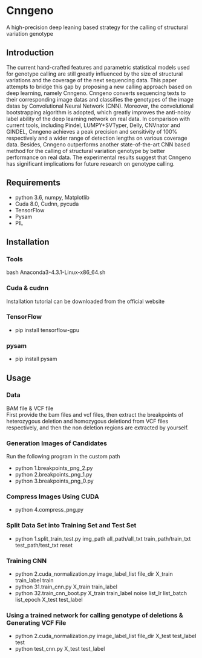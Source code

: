 # Cnngeno
A high-precision deep leaning based strategy for the calling of structural variation genotype
## Introduction
The current hand-crafted features and parametric statistical models used for genotype calling are still greatly influenced by the size of structural variations and the coverage of the next sequencing data. This paper attempts to bridge this gap by proposing a new calling approach based on deep learning, namely Cnngeno. Cnngeno converts sequencing texts to their corresponding image datas and classifies the genotypes of the image datas by Convolutional Neural Network (CNN). Moreover, the convolutional bootstrapping algorithm is adopted, which greatly improves the anti-noisy label ability of the deep learning network on real data. In comparison with current tools, including Pindel, LUMPY+SVTyper, Delly, CNVnator and GINDEL, Cnngeno  achieves a peak precision and sensitivity of 100% respectively and a wider range of detection lengths on various coverage data. Besides, Cnngeno outperforms another state-of-the-art CNN based method for the calling of structural variation genotype by better performance on real data. The experimental results suggest that Cnngeno has significant implications for future research on genotype calling.
## Requirements
  * python 3.6, numpy, Matplotlib
  * Cuda 8.0, Cudnn, pycuda
  * TensorFlow
  * Pysam
  * PIL
## Installation
### Tools
  bash Anaconda3-4.3.1-Linux-x86_64.sh <br/>
### Cuda & cudnn
   Installation tutorial can be downloaded from the official website  
### TensorFlow
* pip install tensorflow-gpu
### pysam
* pip install pysam
## Usage
### Data
BAM file & VCF file <br/>
First provide the bam files and vcf files, then extract the breakpoints of heterozygous deletion and homozygous deletiond from VCF files respectively, and then the non deletion regions are extracted by yourself.<br/>
### Generation Images of Candidates
Run the following program in the custom path <br/> 
* python 1.breakpoints_png_2.py
* python 2.breakpoints_png_1.py
* python 3.breakpoints_png_0.py
### Compress Images Using CUDA
* python 4.compress_png.py
### Split Data Set into Training Set and Test Set
* python 1.split_train_test.py img_path all_path/all_txt train_path/train_txt test_path/test_txt reset
### Training CNN
* python 2.cuda_normalization.py image_label_list file_dir X_train train_label train
* python 31.train_cnn.py X_train train_label
* python 32.train_cnn_boot.py X_train train_label noise list_lr list_batch list_epoch X_test test_label
### Using a trained network for calling genotype of deletions & Generating VCF File
* python 2.cuda_normalization.py image_label_list file_dir X_test test_label test
* python test_cnn.py X_test test_label
